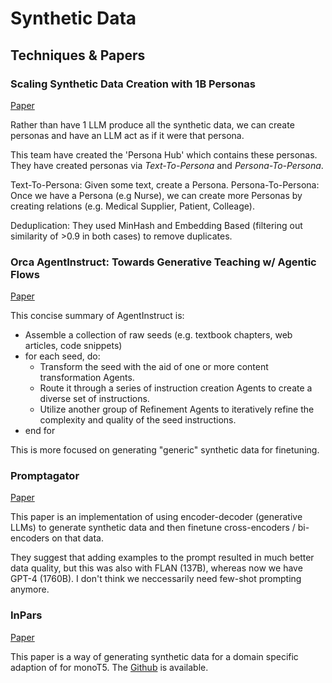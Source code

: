 # Synthetic Data
## Techniques & Papers

### Scaling Synthetic Data Creation with 1B Personas

[Paper](https://arxiv.org/pdf/2406.20094)

Rather than have 1 LLM produce all the synthetic data, we can create personas and have an LLM act as if it were that persona.

This team have created the 'Persona Hub' which contains these personas. They have created personas via *Text-To-Persona* and *Persona-To-Persona*.

Text-To-Persona: Given some text, create a Persona.
Persona-To-Persona: Once we have a Persona (e.g Nurse), we can create more Personas by creating relations (e.g. Medical Supplier, Patient, Colleage).

Deduplication: They used MinHash and Embedding Based (filtering out similarity of >0.9 in both cases) to remove duplicates.

### Orca AgentInstruct: Towards Generative Teaching w/ Agentic Flows

[Paper](https://www.microsoft.com/en-us/research/uploads/prodnew/2024/07/AgentInstruct.pdf)

This concise summary of AgentInstruct is:
 - Assemble a collection of raw seeds (e.g. textbook chapters, web articles, code snippets)
 - for each seed, do:
    - Transform the seed with the aid of one or more content transformation Agents.
    - Route it through a series of instruction creation Agents to create a diverse set of instructions.
    - Utilize another group of Refinement Agents to iteratively refine the complexity and quality of the seed instructions.
 - end for

 This is more focused on generating "generic" synthetic data for finetuning.

### Promptagator

[Paper](https://arxiv.org/pdf/2209.11755)

This paper is an implementation of using encoder-decoder (generative LLMs) to generate synthetic data and then finetune cross-encoders / bi-encoders on that data.

They suggest that adding examples to the prompt resulted in much better data quality, but this was also with FLAN (137B), whereas now we have GPT-4 (1760B). I don't think we neccessarily need few-shot prompting anymore.

### InPars

[Paper](https://arxiv.org/pdf/2301.01820)

This paper is a way of generating synthetic data for a domain specific adaption of for monoT5. The [Github](https://github.com/zetaalphavector/InPars/tree/master) is available.
